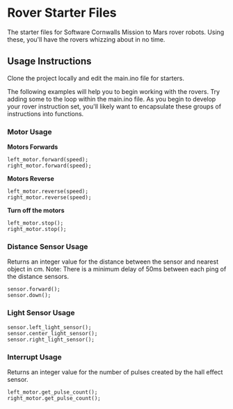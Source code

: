 # Rover Starter Files
The starter files for Software Cornwalls Mission to Mars rover robots. Using these,
you'll have the rovers whizzing about in no time.

## Usage Instructions
Clone the project locally and edit the main.ino file for starters.

The following examples will help you to begin working with the rovers. Try adding
some to the loop within the main.ino file. As you begin to develop your rover
instruction set, you'll likely want to encapsulate these groups of instructions
into functions.

### Motor Usage

**Motors Forwards**

    left_motor.forward(speed);
    right_motor.forward(speed);

**Motors Reverse**

    left_motor.reverse(speed);
    right_motor.reverse(speed);

**Turn off the motors**

    left_motor.stop();
    right_motor.stop();

### Distance Sensor Usage

Returns an integer value for the distance between the sensor and nearest object in cm.
Note: There is a minimum delay of 50ms between each ping of the distance sensors.

    sensor.forward();
    sensor.down();

### Light Sensor Usage

    sensor.left_light_sensor();
    sensor.center_light_sensor();
    sensor.right_light_sensor();

### Interrupt Usage

Returns an integer value for the number of pulses created by the hall effect sensor.

    left_motor.get_pulse_count();
    right_motor.get_pulse_count();
